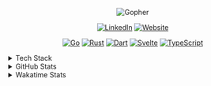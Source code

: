 <!-- ![Poster]() -->

<p align="center">
    <img alt="Gopher" src="./assets/dancing-gopher.gif"></a>
</p>

<p align="center">
    <a href="https://www.linkedin.com/in/standa-zeman" target="_blank"><img alt="LinkedIn" src="https://img.shields.io/badge/LinkedIn-0077B5?style=for-the-badge&logo=linkedin&logoColor=white"></a>
    <a href="https://standa.dev" target="_blank"><img alt="Website" src="https://img.shields.io/badge/website-000000?style=for-the-badge&logo=About.me&logoColor=white"></a>
</p>

<p align="center">
    <a href="https://github.com/stanislav-zeman?tab=repositories&language=go" target="_blank"><img alt="Go" src="https://img.shields.io/badge/Go-00ADD8?style=for-the-badge&logo=go&logoColor=white"></a>
    <a href="https://github.com/stanislav-zeman?tab=repositories&language=rust" target="_blank"><img alt="Rust" src="https://img.shields.io/badge/Rust-000000?style=for-the-badge&logo=rust&logoColor=white"></a>
    <a href="https://github.com/stanislav-zeman?tab=repositories&language=dart" target="_blank"><img alt="Dart" src="https://img.shields.io/badge/Dart-%230175C2.svg?style=for-the-badge&logo=dart&logoColor=white"></a>
    <a href="https://github.com/stanislav-zeman?tab=repositories&language=svelte" target="_blank"><img alt="Svelte" src="https://img.shields.io/badge/Svelte-4A4A55?style=for-the-badge&logo=svelte"></a>
    <a href="https://github.com/stanislav-zeman?tab=repositories&language=typescript" target="_blank"><img alt="TypeScript" src="https://img.shields.io/badge/TypeScript-3178C6?style=for-the-badge&logo=typescript&logoColor=white"></a>
</p>

<details>
    <summary>Tech Stack</summary>
    <br>

| Topic           | Tech                                                            |
| --------------- | --------------------------------------------------------------- |
| Languages       | Go, Rust, Dart, TypeScript, Lua                                 |
| Frameworks      | Flutter, Svelte                                                 |
| Domains         | Web Development, Streaming                                      |
| APIs            | REST, gRPC, GraphQL                                             |
| Databases       | PostgreSQL, MySQL/MariaDB, SQLite, Redis, InfluxDB              |
| Message Brokers | NATS, RabbitMQ                                                  |
| DevOps          | GitHub Actions, Gitlab CI, Ansible, Docker, Kubernetes, Systemd |
| Observability   | Prometheus, Grafana, Jaeger                                     |
| OS              | MacOS, Linux                                                    |

</details>

<details>
    <summary>GitHub Stats</summary>
    <br>
    <p align="center">
        <img alt="GitHub Stats" src="https://github-readme-stats.vercel.app/api?username=stanislav-zeman&show_icons=true&rank_icon=github&show=reviews,prs_merged,prs_merged_percentage&bg_color=30,00A29C,00ADD8&title_color=fff&text_color=fff&icon_color=5DC9E2&border_radius=8&border_color=fff">
    </p>
</details>

<details>
    <summary>Wakatime Stats</summary>
    <br>
    <p align="center">
        <img alt="Wakatime Stats" src="https://github-readme-stats.vercel.app/api/wakatime?username=standa&bg_color=30,00A29C,00ADD8&title_color=5DC9E2&text_color=fff&icon_color=5DC9E2&border_radius=8&border_color=fff">
    </p>
</details>
